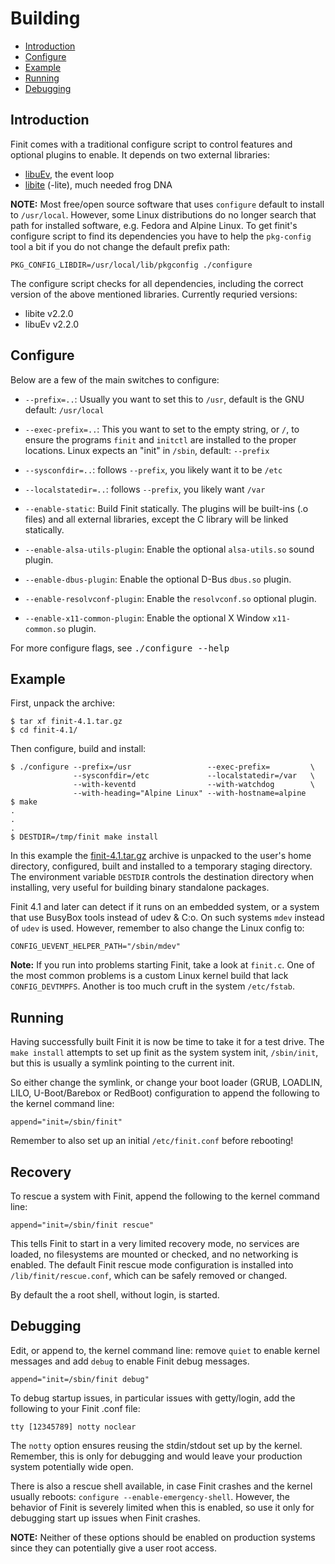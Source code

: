 Building
========

* [Introduction](#introduction)
* [Configure](#configure)
* [Example](#example)
* [Running](#running)
* [Debugging](#debugging)


Introduction
------------

Finit comes with a traditional configure script to control features and
optional plugins to enable.  It depends on two external libraries:

- [libuEv][], the event loop
- [libite][] (-lite), much needed frog DNA

**NOTE:** Most free/open source software that uses `configure` default
  to install to `/usr/local`.  However, some Linux distributions do no
  longer search that path for installed software, e.g. Fedora and Alpine
  Linux.  To get finit's configure script to find its dependencies you
  have to help the `pkg-config` tool a bit if you do not change the
  default prefix path:

    PKG_CONFIG_LIBDIR=/usr/local/lib/pkgconfig ./configure

The configure script checks for all dependencies, including the correct
version of the above mentioned libraries.  Currently requried versions:

- libite v2.2.0
- libuEv v2.2.0


Configure
---------

Below are a few of the main switches to configure:

* `--prefix=..`: Usually you want to set this to `/usr`, default is the GNU
  default: `/usr/local`

* `--exec-prefix=..`: This you want to set to the empty string, or `/`, to
  ensure the programs `finit` and `initctl` are installed to the proper
  locations.  Linux expects an "init" in `/sbin`, default: `--prefix`

* `--sysconfdir=..`: follows `--prefix`, you likely want it to be `/etc`

* `--localstatedir=..`: follows `--prefix`, you likely want `/var`

* `--enable-static`: Build Finit statically.  The plugins will be
  built-ins (.o files) and all external libraries, except the C library
  will be linked statically.

* `--enable-alsa-utils-plugin`: Enable the optional `alsa-utils.so` sound plugin.

* `--enable-dbus-plugin`: Enable the optional D-Bus `dbus.so` plugin.

* `--enable-resolvconf-plugin`: Enable the `resolvconf.so` optional plugin.

* `--enable-x11-common-plugin`: Enable the optional X Window `x11-common.so` plugin.

For more configure flags, see <kbd>./configure --help</kbd>


Example
-------

First, unpack the archive:

```shell
$ tar xf finit-4.1.tar.gz
$ cd finit-4.1/
```

Then configure, build and install:

```shell
$ ./configure --prefix=/usr                 --exec-prefix=         \
              --sysconfdir=/etc             --localstatedir=/var   \
			  --with-keventd                --with-watchdog        \
              --with-heading="Alpine Linux" --with-hostname=alpine
$ make
.
.
.
$ DESTDIR=/tmp/finit make install
```

In this example the [finit-4.1.tar.gz][1] archive is unpacked to the
user's home directory, configured, built and installed to a temporary
staging directory.  The environment variable `DESTDIR` controls the
destination directory when installing, very useful for building binary
standalone packages.

Finit 4.1 and later can detect if it runs on an embedded system, or a
system that use BusyBox tools instead of udev & C:o.  On such systems
`mdev` instead of `udev` is used.  However, remember to also change the
Linux config to:

    CONFIG_UEVENT_HELPER_PATH="/sbin/mdev"

**Note:** If you run into problems starting Finit, take a look at
  `finit.c`.  One of the most common problems is a custom Linux kernel
  build that lack `CONFIG_DEVTMPFS`.  Another is too much cruft in the
  system `/etc/fstab`.


Running
-------

Having successfully built Finit it is now be time to take it for a test
drive.  The `make install` attempts to set up finit as the system system
init, `/sbin/init`, but this is usually a symlink pointing to the
current init.

So either change the symlink, or change your boot loader (GRUB, LOADLIN,
LILO, U-Boot/Barebox or RedBoot) configuration to append the following
to the kernel command line:

```shell
append="init=/sbin/finit"
```

Remember to also set up an initial `/etc/finit.conf` before rebooting!


Recovery
--------

To rescue a system with Finit, append the following to the kernel
command line:

```shell
append="init=/sbin/finit rescue"
```

This tells Finit to start in a very limited recovery mode, no services
are loaded, no filesystems are mounted or checked, and no networking is
enabled.  The default Finit rescue mode configuration is installed into
`/lib/finit/rescue.conf`, which can be safely removed or changed.

By default the a root shell, without login, is started.


Debugging
---------

Edit, or append to, the kernel command line: remove `quiet` to enable
kernel messages and add `debug` to enable Finit debug messages.

```shell
append="init=/sbin/finit debug"
```

To debug startup issues, in particular issues with getty/login, add
the following to your Finit .conf file:

    tty [12345789] notty noclear

The `notty` option ensures reusing the stdin/stdout set up by the
kernel.  Remember, this is only for debugging and would leave your
production system potentially wide open.

There is also a rescue shell available, in case Finit crashes and the
kernel usually reboots: `configure --enable-emergency-shell`.  However,
the behavior of Finit is severely limited when this is enabled, so use
it only for debugging start up issues when Finit crashes.

**NOTE:** Neither of these options should be enabled on production
         systems since they can potentially give a user root access.


[1]:       ftp://troglobit.com/finit/finit-4.1.tar.gz
[libuEv]:  https://github.com/troglobit/libuev
[libite]:  https://github.com/troglobit/libite
